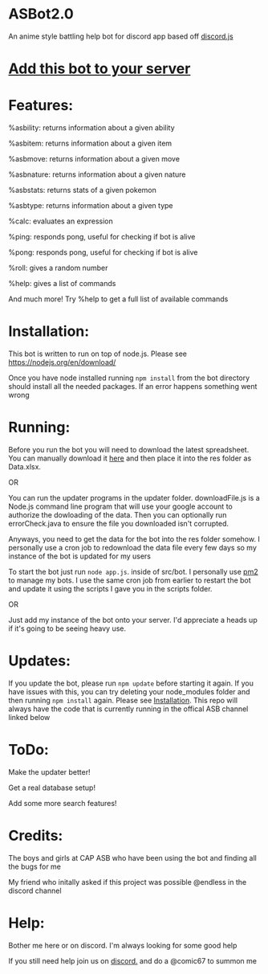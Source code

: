 # ASBot2.0
An anime style battling help bot for discord app based off <a href="https://github.com/hydrabolt/discord.js/">discord.js</a>

# <a href="http://bit.ly/2l0H4EB">Add this bot to your server</a>

# Features:

%asbility: returns information about a given ability

%asbitem: returns information about a given item

%asbmove: returns information about a given move

%asbnature: returns information about a given nature

%asbstats: returns stats of a given pokemon

%asbtype: returns information about a given type

%calc: evaluates an expression

%ping: responds pong, useful for checking if bot is alive

%pong: responds pong, useful for checking if bot is alive

%roll: gives a random number

%help: gives a list of commands

And much more! Try %help to get a full list of available commands

# Installation:

This bot is written to run on top of node.js. Please see https://nodejs.org/en/download/

Once you have node installed running `npm install` from the bot directory should install all the needed packages. If an error happens something went wrong


# Running:

Before you run the bot you will need to download the latest spreadsheet. You can manually download it <a href="https://docs.google.com/spreadsheets/d/1RlsjFgpQGSZPGtwaUL33g0zHN888-iveQPKSVgFII-M/edit#gid=0">here</a> and then place it into the res folder as Data.xlsx.

OR

You can run the updater programs in the updater folder. downloadFile.js is a Node.js command line program that will use your google account to authorize the dowloading of the data.
Then you can optionally run errorCheck.java to ensure the file you downloaded isn't corrupted.

Anyways, you need to get the data for the bot into the res folder somehow. I personally use a cron job to redownload the data file every few days so my instance of the bot is updated for my users

To start the bot just run
`node app.js`.
inside of src/bot. I personally use <a href="https://github.com/Unitech/pm2">pm2</a> to manage my bots. I use the same cron job from earlier to restart the bot and update it using the scripts I gave you in the scripts folder.

OR

Just add my instance of the bot onto your server. I'd appreciate a heads up if it's going to be seeing heavy use. 

# Updates: 

If you update the bot, please run `npm update` before starting it again. If you have
issues with this, you can try deleting your node_modules folder and then running
`npm install` again. Please see [Installation](#Installation). This repo will always have the code that is currently running in the offical ASB channel linked below

# ToDo:
Make the updater better!

Get a real database setup!

Add some more search features!

# Credits:

The boys and girls at CAP ASB who have been using the bot and finding all the bugs for me

My friend who initally asked if this project was possible @endless in the discord channel

# Help: 

Bother me here or on discord. I'm always looking for some good help

If you still need help join us on [discord.](https://discord.gg/SBvnyzf) and do a @comic67 to summon me

